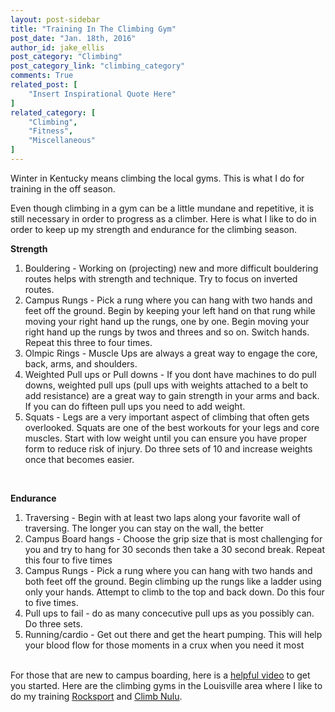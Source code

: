 ```yaml
---
layout: post-sidebar
title: "Training In The Climbing Gym"
post_date: "Jan. 18th, 2016"
author_id: jake_ellis
post_category: "Climbing"
post_category_link: "climbing_category"
comments: True
related_post: [
	"Insert Inspirational Quote Here"
]
related_category: [
	"Climbing",
	"Fitness",
	"Miscellaneous"
]
---
```


Winter in Kentucky means climbing the local gyms. This is what I do for training in the off season. <!--endpreview--> 

Even though climbing in a gym can be a little mundane and repetitive, it is still necessary in order to progress as a climber. Here is what I like to do in order to keep up my strength and endurance for the climbing season.

<strong>Strength</strong>
<ol>
  <li>Bouldering - Working on (projecting) new and more difficult bouldering routes helps with strength and technique. Try to focus on inverted routes.</li>
  <li>Campus Rungs - Pick a rung where you can hang with two hands and feet off the ground. Begin by keeping your left hand on that rung while moving your right hand up the rungs, one by one. Begin moving your right hand up the rungs by twos and threes and so on. Switch hands. Repeat this three to four times.</li>
  <li>Olmpic Rings - Muscle Ups are always a great way to engage the core, back, arms, and shoulders.</li>
  <li>Weighted Pull ups or Pull downs - If you dont have machines to do pull downs, weighted pull ups (pull ups with weights attached to a belt to add resistance) are a great way to gain strength in your arms and back. If you can do fifteen pull ups you need to add weight.</li>
  <li>Squats - Legs are a very important aspect of climbing that often gets overlooked. Squats are one of the best workouts for your legs and core muscles. Start with low weight until you can ensure you have proper form to reduce risk of injury. Do three sets of 10 and increase weights once that becomes easier.</li>
</ol>
<br>

<strong>Endurance</strong>
<ol>
<li>Traversing - Begin with at least two laps along your favorite wall of traversing. The longer you can stay on the wall, the better</li>
<li>Campus Board hangs - Choose the grip size that is most challenging for you and try to hang for 30 seconds then take a 30 second break. Repeat this four to five times</li>
<li>Campus Rungs - Pick a rung where you can hang with two hands and both feet off the ground. Begin climbing up the rungs like a ladder using only your hands. Attempt to climb to the top and back down. Do this four to five times.</li>
<li>Pull ups to fail - do as many concecutive pull ups as you possibly can. Do three sets.</li>
<li>Running/cardio - Get out there and get the heart pumping. This will help your blood flow for those moments in a crux when you need it most</li>
</ol>
<br>
For those that are new to campus boarding, here is a <a href="https://www.youtube.com/watch?v=L861czXKGaI">helpful video</a> to get you started. Here are the climbing gyms in the Louisville area where I like to do my training <a href="http://www.climbrocksport.com/">Rocksport</a> and <a href="http://climbnulu.com/">Climb Nulu</a>.
